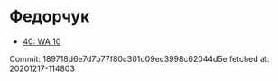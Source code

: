 # Федорчук
- [40: WA 10](40.md)

Commit: 189718d6e7d7b77f80c301d09ec3998c62044d5e
 fetched at: 20201217-114803
